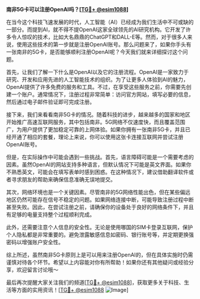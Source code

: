 **南非5G卡可以注册OpenAI吗？[[TG💪+ @esim1088](https://t.me/s/esim1088)]**

在当今这个科技飞速发展的时代，人工智能（AI）已经成为我们生活中不可或缺的一部分。而提到AI，就不得不提OpenAI这家全球领先的AI研究机构。它开发了许多令人惊叹的技术，比如大名鼎鼎的ChatGPT和DALL-E等。然而，对于很多人来说，使用这些技术的第一步就是注册OpenAI账号。那么问题来了，如果你手头有一张南非的5G卡，是否能够顺利注册OpenAI呢？今天我们就来详细探讨这个问题。

首先，让我们了解一下什么是OpenAI以及它的注册流程。OpenAI是一家致力于研究、开发和应用先进的人工智能技术的组织。为了让更多人体验到AI的魅力，OpenAI提供了许多免费的服务和工具。不过，在享受这些服务之前，你需要先创建一个账户。通常情况下，注册过程非常简单：访问官方网站，填写必要的信息，然后通过电子邮件验证即可完成注册。

接下来，我们来看看南非5G卡的情况。随着科技的进步，越来越多的国家和地区开始推广高速互联网服务，其中包括南非。5G网络不仅速度快，而且覆盖范围广，为用户提供了更加稳定可靠的上网体验。如果你拥有一张南非5G卡，并且已经开通了相应的套餐，理论上来说，你可以使用这张卡连接互联网并尝试注册OpenAI账号。

但是，在实际操作中可能会遇到一些挑战。首先，语言障碍可能是一个需要考虑的因素。虽然OpenAI的网站支持多种语言，但默认情况下可能是英文界面。如果你不熟悉英文，可能会在填写表单时感到困惑。在这种情况下，建议借助翻译软件或者寻求朋友的帮助来确保信息准确无误地提交。

其次，网络环境也是一个关键因素。尽管南非的5G网络性能出色，但在某些偏远地区仍然可能存在信号不稳定的问题。如果网络连接中断，可能导致注册过程中断甚至失败。因此，在尝试注册之前，请确保你的设备处于良好的网络条件下，并且有足够的电量支持整个过程顺利完成。

此外，还需要注意个人信息的安全性。无论是使用哪国的SIM卡登录互联网，保护个人隐私都是非常重要的。避免泄露敏感信息如密码、银行账号等，并定期更换强密码以增强账户安全性。

综上所述，虽然南非5G卡原则上是可以用来注册OpenAI的，但在具体实施时仍需谨慎对待各个环节。希望以上内容能对你有所帮助！如果你还有其他疑问或经验分享，欢迎留言讨论哦～

最后再次提醒大家关注我们的频道[[TG💪+ @esim1088](https://t.me/s/esim1088)]，获取更多关于科技、生活等方面的实用资讯！[[TG💪+ @esim1088](https://t.me/s/esim1088) ![Image](https://i.postimg.cc/4NQfJmqS/Snipaste-2025-05-13-00-14-12.png)]